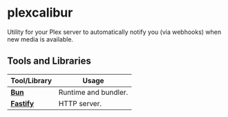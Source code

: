 # plexcalibur

Utility for your Plex server to automatically notify you (via webhooks) when new media is available.

## Tools and Libraries

| Tool/Library                        | Usage                |
|-------------------------------------|----------------------|
| [**Bun**](https://bun.sh/)          | Runtime and bundler. |
| [**Fastify**](https://fastify.dev/) | HTTP server.         |
